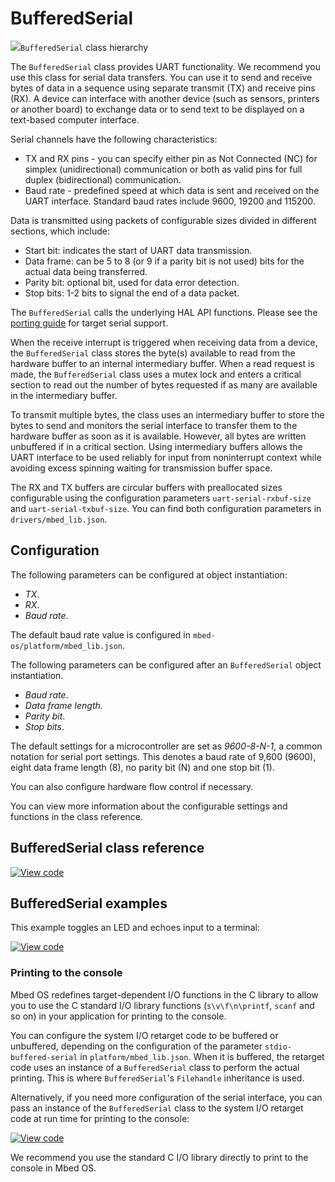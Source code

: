 # BufferedSerial

<span class="images">![](https://os.mbed.com/docs/mbed-os/v6.3/mbed-os-api-doxy/classmbed_1_1_buffered_serial.png)<span>`BufferedSerial` class hierarchy</span></span>

The `BufferedSerial` class provides UART functionality. We recommend you use this class for serial data transfers. You can use it to send and receive bytes of data in a sequence using separate transmit (TX) and receive pins (RX). A device can interface with another device (such as sensors, printers or another board) to exchange data or to send text to be displayed on a text-based computer interface.

Serial channels have the following characteristics:

- TX and RX pins - you can specify either pin as Not Connected (NC) for simplex (unidirectional) communication or both as valid pins for full duplex (bidirectional) communication.
- Baud rate - predefined speed at which data is sent and received on the UART interface. Standard baud rates include 9600, 19200 and 115200.

Data is transmitted using packets of configurable sizes divided in different sections, which include:

- Start bit: indicates the start of UART data transmission.
- Data frame: can be 5 to 8 (or 9 if a parity bit is not used) bits for the actual data being transferred.
- Parity bit: optional bit, used for data error detection.
- Stop bits: 1-2 bits to signal the end of a data packet.

The `BufferedSerial` calls the underlying HAL API functions. Please see the [porting guide](../porting/serial-port.html) for target serial support.

When the receive interrupt is triggered when receiving data from a device, the `BufferedSerial` class stores the byte(s) available to read from the hardware buffer to an internal intermediary buffer. When a read request is made, the `BufferedSerial` class uses a mutex lock and enters a critical section to read out the number of bytes requested if as many are available in the intermediary buffer.

To transmit multiple bytes, the class uses an intermediary buffer to store the bytes to send and monitors the serial interface to transfer them to the hardware buffer as soon as it is available. However, all bytes are written unbuffered if in a critical section.
Using intermediary buffers allows the UART interface to be used reliably for input from noninterrupt context while avoiding excess spinning waiting for transmission buffer space.

The RX and TX buffers are circular buffers with preallocated sizes configurable using the configuration parameters `uart-serial-rxbuf-size` and `uart-serial-txbuf-size`. You can find both configuration parameters in `drivers/mbed_lib.json`.

## Configuration

The following parameters can be configured at object instantiation:

  - _TX_.
  - _RX_.
  - _Baud rate_.

The default baud rate value is configured in `mbed-os/platform/mbed_lib.json`.

The following parameters can be configured after an `BufferedSerial` object instantiation.

  - _Baud rate_.
  - _Data frame length_.
  - _Parity bit_.
  - _Stop bits_.

The default settings for a microcontroller are set as _9600-8-N-1_, a common notation for serial port settings. This denotes a baud rate of 9,600 (9600), eight data frame length (8), no parity bit (N) and one stop bit (1).

You can also configure hardware flow control if necessary.

You can view more information about the configurable settings and functions in the class reference.

## BufferedSerial class reference

[![View code](https://www.mbed.com/embed/?type=library)](https://os.mbed.com/docs/mbed-os/v6.3/mbed-os-api-doxy/classmbed_1_1_buffered_serial.html)

## BufferedSerial examples

This example toggles an LED and echoes input to a terminal:

[![View code](https://www.mbed.com/embed/?url=https://github.com/ARMmbed/mbed-os-snippet-BufferedSerial_echo/tree/v6.3)](https://github.com/ARMmbed/mbed-os-snippet-BufferedSerial_echo/blob/v6.3/main.cpp)

### Printing to the console

Mbed OS redefines target-dependent I/O functions in the C library to allow you to use the C standard I/O library functions (`s\v\f\n\printf`, `scanf` and so on) in your application for printing to the console.

You can configure the system I/O retarget code to be buffered or unbuffered, depending on the configuration of the parameter `stdio-buffered-serial` in `platform/mbed_lib.json`. When it is buffered, the retarget code uses an instance of a `BufferedSerial` class to perform the actual printing. This is where `BufferedSerial`'s `Filehandle` inheritance is used.

Alternatively, if you need more configuration of the serial interface, you can pass an instance of the `BufferedSerial` class to the system I/O retarget code at run time for printing to the console:

[![View code](https://www.mbed.com/embed/?url=https://github.com/ARMmbed/mbed-os-snippet-BufferedSerial_printf/tree/v6.3)](https://github.com/ARMmbed/mbed-os-snippet-BufferedSerial_printf/blob/v6.3/main.cpp)

We recommend you use the standard C I/O library directly to print to the console in Mbed OS.
